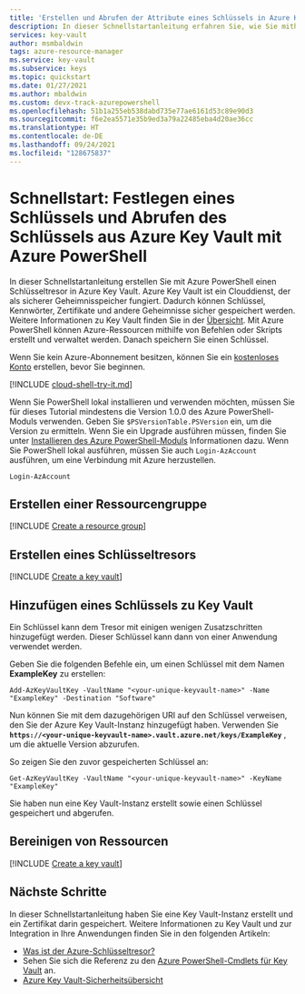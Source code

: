 ```yaml
---
title: 'Erstellen und Abrufen der Attribute eines Schlüssels in Azure Key Vault: Azure PowerShell'
description: In dieser Schnellstartanleitung erfahren Sie, wie Sie mithilfe von Azure PowerShell einen Schlüssel in Azure Key Vault festlegen und den Schlüssel daraus abrufen.
services: key-vault
author: msmbaldwin
tags: azure-resource-manager
ms.service: key-vault
ms.subservice: keys
ms.topic: quickstart
ms.date: 01/27/2021
ms.author: mbaldwin
ms.custom: devx-track-azurepowershell
ms.openlocfilehash: 51b1a255eb538dabd735e77ae6161d53c89e90d3
ms.sourcegitcommit: f6e2ea5571e35b9ed3a79a22485eba4d20ae36cc
ms.translationtype: HT
ms.contentlocale: de-DE
ms.lasthandoff: 09/24/2021
ms.locfileid: "128675837"
---
```

# <a name="quickstart-set-and-retrieve-a-key-from-azure-key-vault-using-azure-powershell"></a>Schnellstart: Festlegen eines Schlüssels und Abrufen des Schlüssels aus Azure Key Vault mit Azure PowerShell

In dieser Schnellstartanleitung erstellen Sie mit Azure PowerShell einen Schlüsseltresor in Azure Key Vault. Azure Key Vault ist ein Clouddienst, der als sicherer Geheimnisspeicher fungiert. Dadurch können Schlüssel, Kennwörter, Zertifikate und andere Geheimnisse sicher gespeichert werden. Weitere Informationen zu Key Vault finden Sie in der [Übersicht](../general/overview.md). Mit Azure PowerShell können Azure-Ressourcen mithilfe von Befehlen oder Skripts erstellt und verwaltet werden. Danach speichern Sie einen Schlüssel.

Wenn Sie kein Azure-Abonnement besitzen, können Sie ein [kostenloses Konto](https://azure.microsoft.com/free/?WT.mc_id=A261C142F) erstellen, bevor Sie beginnen.

[!INCLUDE [cloud-shell-try-it.md](../../../includes/cloud-shell-try-it.md)]

Wenn Sie PowerShell lokal installieren und verwenden möchten, müssen Sie für dieses Tutorial mindestens die Version 1.0.0 des Azure PowerShell-Moduls verwenden. Geben Sie `$PSVersionTable.PSVersion` ein, um die Version zu ermitteln. Wenn Sie ein Upgrade ausführen müssen, finden Sie unter [Installieren des Azure PowerShell-Moduls](/powershell/azure/install-az-ps) Informationen dazu. Wenn Sie PowerShell lokal ausführen, müssen Sie auch `Login-AzAccount` ausführen, um eine Verbindung mit Azure herzustellen.

```azurepowershell-interactive
Login-AzAccount
```

## <a name="create-a-resource-group"></a>Erstellen einer Ressourcengruppe

[!INCLUDE [Create a resource group](../../../includes/key-vault-powershell-rg-creation.md)]

## <a name="create-a-key-vault"></a>Erstellen eines Schlüsseltresors

[!INCLUDE [Create a key vault](../../../includes/key-vault-powershell-kv-creation.md)]

## <a name="add-a-key-to-key-vault"></a>Hinzufügen eines Schlüssels zu Key Vault

Ein Schlüssel kann dem Tresor mit einigen wenigen Zusatzschritten hinzugefügt werden. Dieser Schlüssel kann dann von einer Anwendung verwendet werden. 

Geben Sie die folgenden Befehle ein, um einen Schlüssel mit dem Namen **ExampleKey** zu erstellen:

```azurepowershell-interactive
Add-AzKeyVaultKey -VaultName "<your-unique-keyvault-name>" -Name "ExampleKey" -Destination "Software"
```

Nun können Sie mit dem dazugehörigen URI auf den Schlüssel verweisen, den Sie der Azure Key Vault-Instanz hinzugefügt haben. Verwenden Sie **`https://<your-unique-keyvault-name>.vault.azure.net/keys/ExampleKey`** , um die aktuelle Version abzurufen. 

So zeigen Sie den zuvor gespeicherten Schlüssel an:

```azurepowershell-interactive
Get-AzKeyVaultKey -VaultName "<your-unique-keyvault-name>" -KeyName "ExampleKey"
```

Sie haben nun eine Key Vault-Instanz erstellt sowie einen Schlüssel gespeichert und abgerufen.

## <a name="clean-up-resources"></a>Bereinigen von Ressourcen

[!INCLUDE [Create a key vault](../../../includes/key-vault-powershell-delete-resources.md)]

## <a name="next-steps"></a>Nächste Schritte

In dieser Schnellstartanleitung haben Sie eine Key Vault-Instanz erstellt und ein Zertifikat darin gespeichert. Weitere Informationen zu Key Vault und zur Integration in Ihre Anwendungen finden Sie in den folgenden Artikeln:

- [Was ist der Azure-Schlüsseltresor?](../general/overview.md)
- Sehen Sie sich die Referenz zu den [Azure PowerShell-Cmdlets für Key Vault](/powershell/module/az.keyvault/) an.
- [Azure Key Vault-Sicherheitsübersicht](../general/security-features.md)
